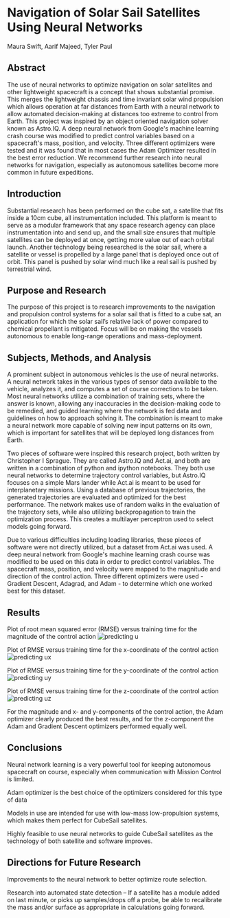 # Navigation of Solar Sail Satellites Using Neural Networks
Maura Swift, Aarif Majeed, Tyler Paul

## Abstract
The use of neural networks to optimize navigation on solar satellites and other lightweight spacecraft is a concept that shows substantial promise. This merges the lightweight chassis and time invariant solar wind propulsion which allows operation at far distances from Earth with a neural network to allow automated decision-making at distances too extreme to control from Earth. This project was inspired by an object oriented navigation solver known as Astro.IQ. A deep neural network from Google's machine learning crash course was modified to predict control variables based on a spacecraft's mass, position, and velocity. Three different optimizers were tested and it was found that in most cases the Adam Optimizer resulted in the best error reduction. We recommend further research into neural networks for navigation, especially as autonomous satellites become more common in future expeditions.

## Introduction
Substantial research has been performed on the cube sat, a satellite that fits inside a 10cm cube, all instrumentation included. This platform is meant to serve as a modular framework that any space research agency can place instrumentation into and send up, and the small size ensures that multiple satellites can be deployed at once, getting more value out of each orbital launch.
Another technology being researched is the solar sail, where a satellite or vessel is propelled by a large panel that is deployed once out of orbit. This panel is pushed by solar wind much like a real sail is pushed by terrestrial wind.

## Purpose and Research
The purpose of this project is to research improvements to the navigation and propulsion control systems for a solar sail that is fitted to a cube sat, an application for which the solar sail’s relative lack of power compared to chemical propellant is mitigated. Focus will be on making the vessels autonomous to enable long-range operations and mass-deployment.

## Subjects, Methods, and Analysis
A prominent subject in autonomous vehicles is the use of neural networks. A neural network takes in the various types of sensor data available to the vehicle, analyzes it, and computes a set of course corrections to be taken.
Most neural networks utilize a combination of training sets, where the answer is known, allowing any inaccuracies in the decision-making code to be remedied, and guided learning where the network is fed data and guidelines on how to approach solving it. The combination is meant to make a neural network more capable of solving new input patterns on its own, which is important for satellites that will be deployed long distances from Earth.

Two pieces of software were inspired this research project, both written by Christopher I Sprague. They are called Astro.IQ and Act.ai, and both are written in a combination of python and ipython notebooks. They both use neural networks to determine trajectory control variables, but Astro.IQ focuses on a simple Mars lander while Act.ai is meant to be used for interplanetary missions. Using a database of previous trajectories, the generated trajectories are evaluated and optimized for the best performance. The network makes use of random walks in the evaluation of the trajectory sets, while also utilizing backpropagation to train the optimization process. This creates a multilayer perceptron used to select models going forward.

Due to various difficulties including loading libraries, these pieces of software were not directly utilized, but a dataset from Act.ai was used. A deep neural network from Google's machine learning crash course was modified to be used on this data in order to predict control variables. The spacecraft mass, position, and velocity were mapped to the magnitude and direction of the control action. Three different optimizers were used - Gradient Descent, Adagrad, and Adam - to determine which one worked best for this dataset.

## Results
Plot of root mean squared error (RMSE) versus training time for the magnitude of the control action
![predicting u](https://user-images.githubusercontent.com/32310752/40210100-18036840-5a11-11e8-9de8-93a37304bd49.PNG)

Plot of RMSE versus training time for the x-coordinate of the control action
![predicting ux](https://user-images.githubusercontent.com/32310752/40210102-181931c0-5a11-11e8-8d84-c6212761997a.PNG)

Plot of RMSE versus training time for the y-coordinate of the control action
![predicting uy](https://user-images.githubusercontent.com/32310752/40210103-182dc6f8-5a11-11e8-8985-ad45f5139095.PNG)

Plot of RMSE versus training time for the z-coordinate of the control action
![predicting uz](https://user-images.githubusercontent.com/32310752/40210104-1841326a-5a11-11e8-9381-9344623d265f.PNG)

For the magnitude and x- and y-components of the control action, the Adam optimizer clearly produced the best results, and for the z-component the Adam and Gradient Descent optimizers performed equally well.

## Conclusions
Neural network learning is a very powerful tool for keeping autonomous spacecraft on course, especially when communication with Mission Control is limited.

Adam optimizer is the best choice of the optimizers considered for this type of data

Models in use are intended for use with low-mass low-propulsion systems, which makes them perfect for CubeSail satellites.

Highly feasible to use neural networks to guide CubeSail satellites as the technology of both satellite and software improves.

## Directions for Future Research
Improvements to the neural network to better optimize route selection.

Research into automated state detection – If a satellite has a module added on last minute, or picks up samples/drops off a probe, be able to recalibrate the mass and/or surface as appropriate in calculations going forward.
